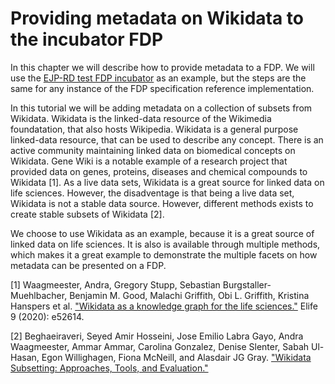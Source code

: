 Providing metadata on Wikidata to the incubator FDP
===========================
In this chapter we will describe how to provide metadata to a FDP.
We will use the [EJP-RD test FDP incubator](https://fdps.ejprd.semlab-leiden.nl) as an example, but the steps are the same for 
any instance of the FDP specification reference implementation.

In this tutorial we will be adding metadata on a collection of subsets from Wikidata. 
Wikidata is the linked-data resource of the Wikimedia foundatation, that also hosts Wikipedia. Wikidata
is a general purpose linked-data resource, that can be used to describe any concept. There is an active community maintaining 
linked data on biomedical concepts on Wikidata. Gene Wiki is a notable example of a research project that provided data on genes, proteins, diseases and chemical compounds
to Wikidata [1]. 
As a live data sets, Wikidata is a great source for linked data on life sciences. However, 
the disadventage is that being a live data set, Wikidata is not a stable data source. 
However, different methods exists to create stable subsets of Wikidata [2].

We choose to use Wikidata as an example, because it is a great source of linked data on life sciences. It is also is available through multiple methods, which makes it a great example to demonstrate the multiple facets on how metadata can be presented on a FDP.

[1] Waagmeester, Andra, Gregory Stupp, Sebastian Burgstaller-Muehlbacher, Benjamin M. Good, Malachi Griffith, Obi L. Griffith, Kristina Hanspers et al. ["Wikidata as a knowledge graph for the life sciences."](https://elifesciences.org/articles/52614) Elife 9 (2020): e52614.

[2] Beghaeiraveri, Seyed Amir Hosseini, Jose Emilio Labra Gayo, Andra Waagmeester, Ammar Ammar, Carolina Gonzalez, Denise Slenter, Sabah Ul-Hasan, Egon Willighagen, Fiona McNeill, and Alasdair JG Gray. ["Wikidata Subsetting: Approaches, Tools, and Evaluation."](https://www.semantic-web-journal.net/system/files/swj3372.pdf)
